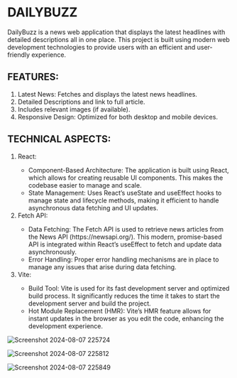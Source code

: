 <h1>DAILYBUZZ</h1>
<p></p>DailyBuzz is a news web application that displays the latest headlines with detailed descriptions all in one place. This project is built using modern web development technologies to provide users with an efficient and user-friendly experience.</p>

<h2>FEATURES:</h2>
<ol>
  <li>Latest News: Fetches and displays the latest news headlines.</li>
  <li>Detailed Descriptions and link to full article.</li>
  <li>Includes relevant images (if available).</li>
  <li>Responsive Design: Optimized for both desktop and mobile devices.</li>
</ol>

<h2>TECHNICAL ASPECTS:</h2>
<ol>
<li>React:</li>
  <ul>
<li>Component-Based Architecture: The application is built using React, which allows for creating reusable UI components. This makes the codebase easier to manage and scale.</li>
<li>State Management: Uses React’s useState and useEffect hooks to manage state and lifecycle methods, making it efficient to handle asynchronous data fetching and UI updates.</li>
  </ul>
  
<li>Fetch API:</li>
  <ul>
<li>Data Fetching: The Fetch API is used to retrieve news articles from the News API (https://newsapi.org/). This modern, promise-based API is integrated within React’s useEffect to fetch and update data asynchronously.</li>
<li>Error Handling: Proper error handling mechanisms are in place to manage any issues that arise during data fetching.</li>
  </ul>

<li>Vite:</li>
  <ul>
<li>Build Tool: Vite is used for its fast development server and optimized build process. It significantly reduces the time it takes to start the development server and build the project.</li>
<li>Hot Module Replacement (HMR): Vite’s HMR feature allows for instant updates in the browser as you edit the code, enhancing the development experience.</li>
  </ul>
</ol>



![Screenshot 2024-08-07 225724](https://github.com/user-attachments/assets/0adc6946-46d6-4dd3-8fce-e3c6acae0b09)

![Screenshot 2024-08-07 225812](https://github.com/user-attachments/assets/9ab4062d-05b3-419f-af10-b982422caf74)

![Screenshot 2024-08-07 225849](https://github.com/user-attachments/assets/3be9531b-172f-49da-b923-d2f201196006)


